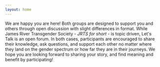 ```yaml
---
layout: home
---
```

We are happy you are here! Both groups are designed to support you and others through open discussion with slight differences in format. While James River Transgender Society - *JRTS for short* - is topic driven, Let's Talk is an open forum. In both cases, participants are encouraged to share their knowledge, ask questions, and support each other no matter where they land on the gender spectrum or how far they are in their journeys. We hope you are looking forward to sharing your story, and find meaning and benefit by participating!